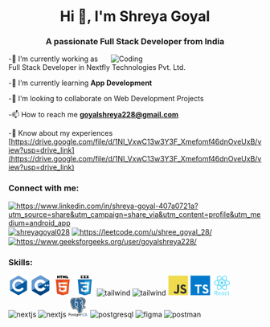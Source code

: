 <h1 align="center">Hi 👋, I'm Shreya Goyal</h1>
<h3 align="center">A passionate Full Stack Developer from India</h3>
<img align="right" alt="Coding" width="300" src="https://www.mangoitsolutions.com/wp-content/uploads/2021/02/full-stack-dev-expert-img.png">

 -🔭 I’m currently working as Full Stack Developer in Nextfly Technologies Pvt. Ltd.

 -🌱 I’m currently learning **App Development**

 -👯 I’m looking to collaborate on Web Development Projects

-📫 How to reach me **goyalshreya228@gmail.com**

-📄 Know about my experiences [https://drive.google.com/file/d/1NI_VxwC13w3Y3F_Xmefomf46dnOveUxB/view?usp=drive_link](https://drive.google.com/file/d/1NI_VxwC13w3Y3F_Xmefomf46dnOveUxB/view?usp=drive_link)

<h3 align="left">Connect with me:</h3>
<p align="left">
<a href="https://linkedin.com/in/https://www.linkedin.com/in/shreya-goyal-407a0721a?utm_source=share&utm_campaign=share_via&utm_content=profile&utm_medium=android_app" target="blank"><img align="center" src="https://raw.githubusercontent.com/rahuldkjain/github-profile-readme-generator/master/src/images/icons/Social/linked-in-alt.svg" alt="https://www.linkedin.com/in/shreya-goyal-407a0721a?utm_source=share&utm_campaign=share_via&utm_content=profile&utm_medium=android_app" height="30" width="40" /></a>
<a href="https://instagram.com/shreyagoyal028" target="blank"><img align="center" src="https://raw.githubusercontent.com/rahuldkjain/github-profile-readme-generator/master/src/images/icons/Social/instagram.svg" alt="shreyagoyal028" height="30" width="40" /></a>
<a href="https://www.leetcode.com/https://leetcode.com/u/shree_goyal_28/" target="blank"><img align="center" src="https://raw.githubusercontent.com/rahuldkjain/github-profile-readme-generator/master/src/images/icons/Social/leet-code.svg" alt="https://leetcode.com/u/shree_goyal_28/" height="30" width="40" /></a>
<a href="https://auth.geeksforgeeks.org/user/https://www.geeksforgeeks.org/user/goyalshreya228/" target="blank"><img align="center" src="https://raw.githubusercontent.com/rahuldkjain/github-profile-readme-generator/master/src/images/icons/Social/geeks-for-geeks.svg" alt="https://www.geeksforgeeks.org/user/goyalshreya228/" height="30" width="40" /></a>
</p>

<h3 align="left">Skills:</h3>
<p align="left">
    <img src="https://raw.githubusercontent.com/devicons/devicon/master/icons/c/c-original.svg" alt="c" width="40" height="40"/> 
 <img src="https://raw.githubusercontent.com/devicons/devicon/master/icons/cplusplus/cplusplus-original.svg" alt="cplusplus" width="40" height="40"/>
   <img src="https://raw.githubusercontent.com/devicons/devicon/master/icons/html5/html5-original-wordmark.svg" alt="html5" width="40" height="40"/>
<img src="https://raw.githubusercontent.com/devicons/devicon/master/icons/css3/css3-original-wordmark.svg" alt="css3" width="40" height="40"/> 
   <img src="https://www.vectorlogo.zone/logos/tailwindcss/tailwindcss-icon.svg" alt="tailwind" width="40" height="40"/>
     <img src="https://d3mxt5v3yxgcsr.cloudfront.net/courses/17101/course_17101_image.jpg" alt="tailwind" width="40" height="40"/>
  <img src="https://raw.githubusercontent.com/devicons/devicon/master/icons/javascript/javascript-original.svg" alt="javascript" width="40" height="40"/>
   <img src="https://raw.githubusercontent.com/devicons/devicon/master/icons/typescript/typescript-original.svg" alt="typescript" width="40" height="40"/> 
 <img src="https://raw.githubusercontent.com/devicons/devicon/master/icons/react/react-original-wordmark.svg" alt="react" width="40" height="40"/> 
 <img src="https://www.drupal.org/files/project-images/nextjs-icon-dark-background.png" alt="nextjs" width="40" height="40"/> 
   <img src="https://i.pinimg.com/originals/39/b2/e4/39b2e4ad77c23a2c11e5950a7dfa2aec.png" alt="nextjs" width="40" height="40"/> 
<img src="https://raw.githubusercontent.com/devicons/devicon/master/icons/postgresql/postgresql-original-wordmark.svg" alt="postgresql" width="40" height="40"/>  
<img src="https://cf.appdrag.com/dashboard-openvm-clo-b2d42c/uploads/supabase-TAiY.png" alt="postgresql" width="40" height="40"/>  
<img src="https://www.vectorlogo.zone/logos/figma/figma-icon.svg" alt="figma" width="40" height="40"/> 
<img src="https://www.vectorlogo.zone/logos/getpostman/getpostman-icon.svg" alt="postman" width="40" height="40"/>
 </p>
